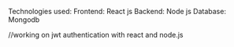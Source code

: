 Technologies used:
Frontend: React js
Backend: Node js 
Database: Mongodb


//working on jwt authentication with react and node.js
